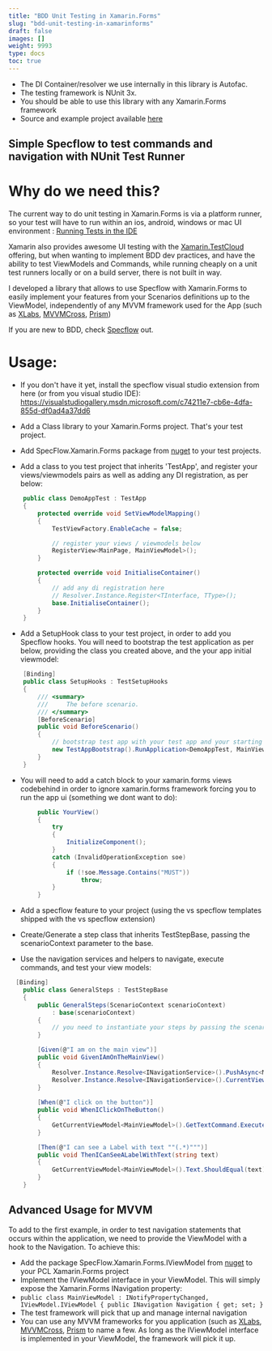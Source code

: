 ```yaml
---
title: "BDD Unit Testing in Xamarin.Forms"
slug: "bdd-unit-testing-in-xamarinforms"
draft: false
images: []
weight: 9993
type: docs
toc: true
---
```




 - The DI Container/resolver we use internally in this library is
   Autofac.
 - The testing framework is NUnit 3x.
 - You should be able to use this library with any Xamarin.Forms
   framework
 - Source and example project available [here][1]


  [1]: https://github.com/mrbrl/SpecFlow.Xamarin.Forms

## Simple Specflow to test commands and navigation with NUnit Test Runner
# Why do we need this?

The current way to do unit testing in Xamarin.Forms is via a platform runner, so your test will have to run within an ios, android, windows or mac UI environment
: [Running Tests in the IDE][1]

Xamarin also provides awesome UI testing with the [Xamarin.TestCloud][2] offering, but when wanting to implement BDD dev practices, and have the ability to test ViewModels and Commands, while running cheaply on a unit test runners locally or on a build server, there is not built in way.

I developed a library that allows to use Specflow with Xamarin.Forms to easily implement your features from your Scenarios definitions up to the ViewModel, independently of any MVVM framework used for the App (such as  [XLabs](https://github.com/XLabs/Xamarin-Forms-Labs), [MVVMCross](https://github.com/MvvmCross/MvvmCross), [Prism](https://github.com/PrismLibrary/Prism))

If you are new to BDD, check [Specflow][3] out.


# Usage:

 - If you don't have it yet, install the specflow visual studio extension from here (or from you visual studio IDE): https://visualstudiogallery.msdn.microsoft.com/c74211e7-cb6e-4dfa-855d-df0ad4a37dd6

 - Add a Class library to your Xamarin.Forms project. That's your test project.

 - Add SpecFlow.Xamarin.Forms package from [nuget](https://www.nuget.org/packages/SpecFlow.Xamarin.Forms) to your test projects.

 - Add a class to you test project that inherits 'TestApp', and register your views/viewmodels pairs as well as adding any DI registration, as per below:
``` C#
    public class DemoAppTest : TestApp
    {
        protected override void SetViewModelMapping()
        {
            TestViewFactory.EnableCache = false;

            // register your views / viewmodels below
            RegisterView<MainPage, MainViewModel>();
        }

        protected override void InitialiseContainer()
        {
            // add any di registration here
            // Resolver.Instance.Register<TInterface, TType>();
            base.InitialiseContainer();
        }
    }
```

 - Add a SetupHook class to your test project, in order to add you Specflow hooks. You will need to bootstrap the test application as per below, providing the class you created above, and the your app initial viewmodel:
``` C#
    [Binding]
    public class SetupHooks : TestSetupHooks
    {   
        /// <summary>
        ///     The before scenario.
        /// </summary>
        [BeforeScenario]
        public void BeforeScenario()
        {
            // bootstrap test app with your test app and your starting viewmodel
            new TestAppBootstrap().RunApplication<DemoAppTest, MainViewModel>();
        }
    }
```

 - You will need to add a catch block to your xamarin.forms views codebehind in order to ignore xamarin.forms framework forcing you to run the app ui (something we dont want to do):
``` C#
        public YourView()
        {
            try
            {
                InitializeComponent();
            }
            catch (InvalidOperationException soe)
            {
                if (!soe.Message.Contains("MUST"))
                    throw;
            }
        }
```

 - Add a specflow feature to your project (using the vs specflow templates shipped with the vs specflow extension)

 - Create/Generate a step class that inherits TestStepBase, passing the scenarioContext parameter to the base.

 - Use the navigation services and helpers to navigate, execute commands, and test your view models:
``` C#
  [Binding]
    public class GeneralSteps : TestStepBase
    {
        public GeneralSteps(ScenarioContext scenarioContext)
            : base(scenarioContext)
        {
            // you need to instantiate your steps by passing the scenarioContext to the base
        }

        [Given(@"I am on the main view")]
        public void GivenIAmOnTheMainView()
        {
            Resolver.Instance.Resolve<INavigationService>().PushAsync<MainViewModel>();           
            Resolver.Instance.Resolve<INavigationService>().CurrentViewModelType.ShouldEqualType<MainViewModel>();
        }
        
        [When(@"I click on the button")]
        public void WhenIClickOnTheButton()
        {
            GetCurrentViewModel<MainViewModel>().GetTextCommand.Execute(null);
        }

        [Then(@"I can see a Label with text ""(.*)""")]
        public void ThenICanSeeALabelWithText(string text)
        {           
            GetCurrentViewModel<MainViewModel>().Text.ShouldEqual(text);
        }
    }
```


  [1]: https://developer.xamarin.com/guides/testcloud/uitest/working-with/running-tests-in-ide/
  [2]: https://www.xamarin.com/test-cloud
  [3]: http://www.specflow.org/getting-started/

## Advanced Usage for MVVM
To add to the first example, in order to test navigation statements that occurs within the application, we need to provide the ViewModel with a hook to the Navigation. To achieve this:

 - Add the package SpecFlow.Xamarin.Forms.IViewModel from [nuget](https://www.nuget.org/packages/SpecFlow.Xamarin.Forms.IViewModel) to your PCL Xamarin.Forms project
 - Implement the IViewModel interface in your ViewModel. This will simply expose the Xamarin.Forms INavigation property: 
 - ` public class MainViewModel : INotifyPropertyChanged, IViewModel.IViewModel
    {
        public INavigation Navigation { get; set; }
      `
 - The test framework will pick that up and manage internal navigation
 - You can use any MVVM frameworks for you application (such as  [XLabs](https://github.com/XLabs/Xamarin-Forms-Labs), [MVVMCross](https://github.com/MvvmCross/MvvmCross), [Prism](https://github.com/PrismLibrary/Prism) to name a few. As long as the IViewModel interface is implemented in your ViewModel, the framework will pick it up.

